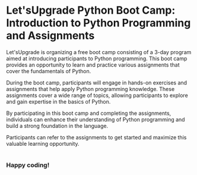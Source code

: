 # Let'sUpgrade Python Boot Camp: Introduction to Python Programming and Assignments

Let'sUpgrade is organizing a free boot camp consisting of a 3-day program aimed at introducing participants to Python programming. This boot camp provides an opportunity to learn and practice various assignments that cover the fundamentals of Python.

During the boot camp, participants will engage in hands-on exercises and assignments that help apply Python programming knowledge. These assignments cover a wide range of topics, allowing participants to explore and gain expertise in the basics of Python.

By participating in this boot camp and completing the assignments, individuals can enhance their understanding of Python programming and build a strong foundation in the language.

Participants can refer to the assignments to get started and maximize this valuable learning opportunity.
# 
 ### Happy coding!
